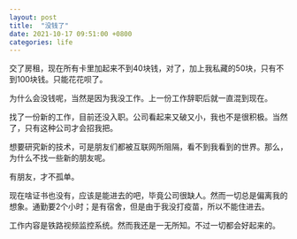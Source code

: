 ```yaml
---
layout: post
title:  "没钱了"
date: 2021-10-17 09:51:00 +0800
categories: life
---
```


交了房租，现在所有卡里加起来不到40块钱，对了，加上我私藏的50块，只有不到100块钱。只能花花呗了。

为什么会没钱呢，当然是因为我没工作。上一份工作辞职后就一直混到现在。

找了一份新的工作，目前还没入职。公司看起来又破又小，我也不是很积极。当然了，只有这种公司才会招我把。

想要研究新的技术，可是朋友们都被互联网所阻隔，看不到我看到的世界。那么，为什么不找一些新的朋友呢。

有朋友，才不孤单。

现在啥证书也没有，应该是能进去的吧，毕竟公司很缺人。然而一切总是偏离我的想象。通勤要2个小时；是有宿舍，但是由于我没打疫苗，所以不能住进去。

工作内容是铁路视频监控系统。然而我还是一无所知。不过一切都会好起来的。
